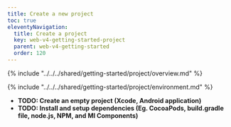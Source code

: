 ```yaml
---
title: Create a new project
toc: true
eleventyNavigation:
  title: Create a project
  key: web-v4-getting-started-project
  parent: web-v4-getting-started
  order: 120
---
```


<!-- Overview -->
{% include "../../../shared/getting-started/project/overview.md" %}

<!-- Environment -->
{% include "../../../shared/getting-started/project/environment.md" %}

* **TODO: Create an empty project (Xcode, Android application)**
* **TODO: Install and setup dependencies (Eg. CocoaPods, build.gradle file, node.js, NPM, and MI Components)**
